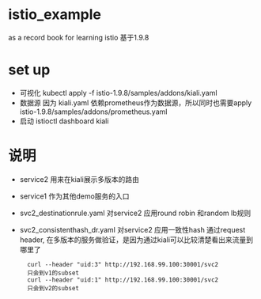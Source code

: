 # istio_example
as a record book for learning istio
基于1.9.8

# set up 
- 可视化 kubectl apply -f istio-1.9.8/samples/addons/kiali.yaml
- 数据源 因为 kiali.yaml 依赖prometheus作为数据源，所以同时也需要apply istio-1.9.8/samples/addons/prometheus.yaml
- 启动  istioctl dashboard kiali

# 说明
- service2 用来在kiali展示多版本的路由
- service1 作为其他demo服务的入口
- svc2_destinationrule.yaml 对service2 应用round robin 和random lb规则
- svc2_consistenthash_dr.yaml 对service2 应用一致性hash 通过request header, 在多版本的服务做验证，是因为通过kiali可以比较清楚看出来流量到哪里了
	
		curl --header "uid:3" http://192.168.99.100:30001/svc2 
		只会到v1的subset
		curl --header "uid:1" http://192.168.99.100:30001/svc2 
		只会到v2的subset
		